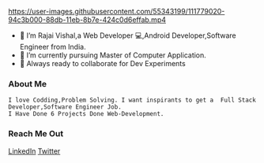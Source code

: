 



https://user-images.githubusercontent.com/55343199/111779020-94c3b000-88db-11eb-8b7e-424c0d6effab.mp4




- 👋 I’m Rajai Vishal,a Web Developer 💻,Android Developer,Software Engineer from India.
- 🌱 I’m currently pursuing Master of Computer Application.
- 🔬 Always ready to collaborate for Dev Experiments
###  About Me
    I love Codding,Problem Solving. I want inspirants to get a  Full Stack Developer,Software Engineer Job. 
    I Have Done 6 Projects Done Web-Development.


  ###                                                                    Reach Me Out
[LinkedIn](https://www.linkedin.com/in/vishalrajai41)
[Twitter](https://twitter.com/RajaiVishal2)
